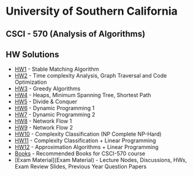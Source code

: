 # University of Southern California
## CSCI - 570 (Analysis of Algorithms)
## HW Solutions

- [HW1](HW1) - Stable Matching Algorithm
- [HW2](HW2) - Time complexity Analysis, Graph Traversal and Code Optimization
- [HW3](HW3) - Greedy Algorithms
- [HW4](HW4) - Heaps, Minimum Spanning Tree, Shortest Path
- [HW5](HW5) - Divide & Conquer
- [HW6](HW6) - Dynamic Programming 1
- [HW7](HW7) - Dynamic Programming 2
- [HW8](HW8) - Network Flow 1
- [HW9](HW9) - Network Flow 2
- [HW10](HW10) - Complexity Classification (NP Complete NP-Hard)
- [HW11](HW11) - Complexity Classification + Linear Programming
- [HW12](HW12) - Approximation Algorithms + Linear Programming
- [Books](Books) - Recommended Books for CSCI-570 course
- [Exam Material](Exam Material) - Lecture Nodes, Discussions, HWs, Exam Review Slides, Previous Year Question Papers